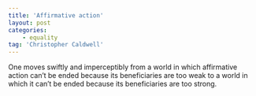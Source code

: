```yaml
---
title: 'Affirmative action'
layout: post
categories:
    - equality
tag: 'Christopher Caldwell'
---
```


One moves swiftly and imperceptibly from a world in which affirmative action can’t be ended because its beneficiaries are too weak to a world in which it can’t be ended because its beneficiaries are too strong.